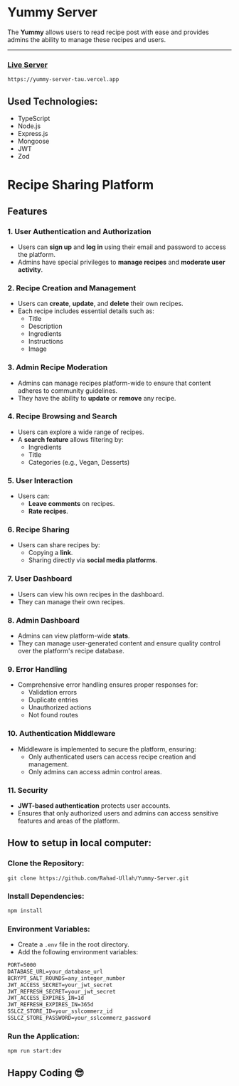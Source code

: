 # Yummy Server

The **Yummy** allows users to read recipe post with ease and provides admins the ability to manage these recipes and users.

---

### [Live Server](https://yummy-server-tau.vercel.app)

```console
https://yummy-server-tau.vercel.app
```

## Used Technologies:

- TypeScript
- Node.js
- Express.js
- Mongoose
- JWT
- Zod

# Recipe Sharing Platform

## Features

### 1. User Authentication and Authorization

- Users can **sign up** and **log in** using their email and password to access the platform.
- Admins have special privileges to **manage recipes** and **moderate user activity**.

### 2. Recipe Creation and Management

- Users can **create**, **update**, and **delete** their own recipes.
- Each recipe includes essential details such as:
  - Title
  - Description
  - Ingredients
  - Instructions
  - Image

### 3. Admin Recipe Moderation

- Admins can manage recipes platform-wide to ensure that content adheres to community guidelines.
- They have the ability to **update** or **remove** any recipe.

### 4. Recipe Browsing and Search

- Users can explore a wide range of recipes.
- A **search feature** allows filtering by:
  - Ingredients
  - Title
  - Categories (e.g., Vegan, Desserts)

### 5. User Interaction

- Users can:
  - **Leave comments** on recipes.
  - **Rate recipes**.

### 6. Recipe Sharing

- Users can share recipes by:
  - Copying a **link**.
  - Sharing directly via **social media platforms**.

### 7. User Dashboard

- Users can view his own recipes in the dashboard.
- They can manage their own recipes.

### 8. Admin Dashboard

- Admins can view platform-wide **stats**.
- They can manage user-generated content and ensure quality control over the platform's recipe database.

### 9. Error Handling

- Comprehensive error handling ensures proper responses for:
  - Validation errors
  - Duplicate entries
  - Unauthorized actions
  - Not found routes

### 10. Authentication Middleware

- Middleware is implemented to secure the platform, ensuring:
  - Only authenticated users can access recipe creation and management.
  - Only admins can access admin control areas.

### 11. Security

- **JWT-based authentication** protects user accounts.
- Ensures that only authorized users and admins can access sensitive features and areas of the platform.

## How to setup in local computer:

### Clone the Repository:

```plain
git clone https://github.com/Rahad-Ullah/Yummy-Server.git
```

### Install Dependencies:

```markdown
npm install
```

### Environment Variables:

- Create a `.env` file in the root directory.
- Add the following environment variables:

```markdown
PORT=5000
DATABASE_URL=your_database_url
BCRYPT_SALT_ROUNDS=any_integer_number
JWT_ACCESS_SECRET=your_jwt_secret
JWT_REFRESH_SECRET=your_jwt_secret
JWT_ACCESS_EXPIRES_IN=1d
JWT_REFRESH_EXPIRES_IN=365d
SSLCZ_STORE_ID=your_sslcommerz_id
SSLCZ_STORE_PASSWORD=your_sslcommerz_password
```

### Run the Application:

```markdown
npm run start:dev
```

## Happy Coding 😎
